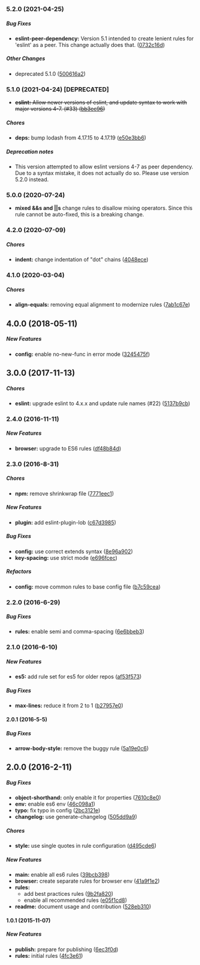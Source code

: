 ### 5.2.0 (2021-04-25)

##### Bug Fixes

* **eslint-peer-dependency:**  Version 5.1 intended to create lenient rules for 'eslint' as a peer. This change actually does that. ([0732c16d](https://github.com/lob/eslint-config-lob/commit/0732c16ddad6133cb5ce737fd5c33294d88e9d05))

##### Other Changes

*  deprecated 5.1.0 ([500616a2](https://github.com/lob/eslint-config-lob/commit/500616a27238eec6a9a6f9afde7dc9da5a968ee4))

### 5.1.0 (2021-04-24) [DEPRECATED]

* ~~**eslint:** Allow newer versions of eslint, and update syntax to work with major versions 4-7. (#33) ([bb3ec96](https://github.com/lob/eslint-config-lob/commit/bb3ec9655d5c187e87e334c65660a50618dedf4d))~~

##### Chores

* **deps:**  bump lodash from 4.17.15 to 4.17.19 ([e50e3bb6](https://github.com/lob/eslint-config-lob/commit/e50e3bb6954c767c765bb6402d92d98eaaf9ebbf))

##### Deprecation notes

* This version attempted to allow eslint versions 4-7 as peer dependency. Due to a syntax mistake, it does not actually do so. Please use version 5.2.0 instead.

### 5.0.0 (2020-07-24)

* **mixed &&s and ||s** change rules to disallow mixing operators.  Since this rule cannot be auto-fixed, this is a breaking change.

### 4.2.0 (2020-07-09)

##### Chores

* **indent:**  change indentation of "dot" chains ([4048ece](https://github.com/lob/eslint-config-lob/commit/4048ece7ce4ce483e9eccdc643fedc8e06f2327c))

### 4.1.0 (2020-03-04)

##### Chores

* **align-equals:**  removing equal alignment to modernize rules ([7ab1c67e](https://github.com/lob/eslint-config-lob/commit/7ab1c67ee78328898bacbfe1c638a3123f769570))

## 4.0.0 (2018-05-11)

##### New Features

* **config:**  enable no-new-func in error mode ([3245475f](https://github.com/lob/eslint-config-lob/commit/3245475f419f35ad41a100d0b962a8d5f24bb464))

## 3.0.0 (2017-11-13)

##### Chores

* **eslint:** upgrade eslint to 4.x.x and update rule names (#22) ([5137b9cb](https://github.com/lob/eslint-config-lob/commit/5137b9cb25f88d549ad2aa4d7e720e3d365865c6))

### 2.4.0 (2016-11-11)

##### New Features

* **browser:** upgrade to ES6 rules ([df48b84d](https://github.com/lob/eslint-config-lob/commit/df48b84dc66b360024828ebe82e1d91f792c53c8))

### 2.3.0 (2016-8-31)

##### Chores

* **npm:** remove shrinkwrap file ([7771eec1](https://github.com/lob/eslint-config-lob/commit/7771eec10660486b5c5b6ba5889f29de21a22ec7))

##### New Features

* **plugin:** add eslint-plugin-lob ([c67d3985](https://github.com/lob/eslint-config-lob/commit/c67d3985641943c1c05f74cca5b9fbbd8d50bc61))

##### Bug Fixes

* **config:** use correct extends syntax ([8e96a902](https://github.com/lob/eslint-config-lob/commit/8e96a9027b851ce2dbd6148f61a0df9142977029))
* **key-spacing:** use strict mode ([e696fcec](https://github.com/lob/eslint-config-lob/commit/e696fcec1424e1d2311276112a51bb7efaecbefc))

##### Refactors

* **config:** move common rules to base config file ([b7c59cea](https://github.com/lob/eslint-config-lob/commit/b7c59ceafc7a0ef3a7fb39aeceee3dacd62ecc7a))

### 2.2.0 (2016-6-29)

##### Bug Fixes

* **rules:** enable semi and comma-spacing ([6e6bbeb3](https://github.com/lob/eslint-config-lob/commit/6e6bbeb3))

### 2.1.0 (2016-6-10)

##### New Features

* **es5:** add rule set for es5 for older repos ([af53f573](https://github.com/lob/eslint-config-lob/commit/af53f573))

##### Bug Fixes

* **max-lines:** reduce it from 2 to 1 ([b27957e0](https://github.com/lob/eslint-config-lob/commit/b27957e0))

#### 2.0.1 (2016-5-5)

##### Bug Fixes

* **arrow-body-style:** remove the buggy rule ([5a19e0c6](https://github.com/lob/eslint-config-lob/commit/5a19e0c6))

## 2.0.0 (2016-2-11)

##### Bug Fixes

* **object-shorthand:** only enable it for properties ([7610c8e0](https://github.com/lob/eslint-config-lob/commit/7610c8e0))
* **env:** enable es6 env ([46c098a1](https://github.com/lob/eslint-config-lob/commit/46c098a1))
* **typo:** fix typo in config ([2bc3121e](https://github.com/lob/eslint-config-lob/commit/2bc3121e))
* **changelog:** use generate-changelog ([505dd9a9](https://github.com/lob/eslint-config-lob/commit/505dd9a9))

##### Chores

* **style:** use single quotes in rule configuration ([d495cde6](https://github.com/lob/eslint-config-lob/commit/d495cde6))

##### New Features

* **main:** enable all es6 rules ([39bcb398](https://github.com/lob/eslint-config-lob/commit/39bcb398))
* **browser:** create separate rules for browser env ([41a9f1e2](https://github.com/lob/eslint-config-lob/commit/41a9f1e2))
* **rules:**
  * add best practices rules ([9b2fa820](https://github.com/lob/eslint-config-lob/commit/9b2fa820))
  * enable all recommended rules ([e05f1cd8](https://github.com/lob/eslint-config-lob/commit/e05f1cd8))
* **readme:** document usage and contribution ([528eb310](https://github.com/lob/eslint-config-lob/commit/528eb310))

#### 1.0.1 (2015-11-07)

##### New Features

* **publish:** prepare for publishing ([6ec3f0d](https://github.com/lob/eslint-config-lob/commit/6ec3f0d))
* **rules:** initial rules ([4fc3e61](https://github.com/lob/eslint-config-lob/commit/4fc3e61))
